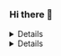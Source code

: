 ### Hi there 👋

<details>
  <img align="left" src="https://github-readme-stats.louis-manabat.vercel.app/api?username=louis-manabat&show_icon=true&hide_border_true" />
</details>
<details>
  <img align="right" src="https://github-readme-stats.louis-manabat.vercel.app/api/top-langs/?username=louis-manabat&layout=compact" />
</details>

<!--
**louis-manabat/louis-manabat** is a ✨ _special_ ✨ repository because its `README.md` (this file) appears on your GitHub profile.

Here are some ideas to get you started:

- 🔭 I’m currently working on ...
- 🌱 I’m currently learning ...
- 👯 I’m looking to collaborate on ...
- 🤔 I’m looking for help with ...
- 💬 Ask me about ...
- 📫 How to reach me: ...
- 😄 Pronouns: ...
- ⚡ Fun fact: ...
-->
